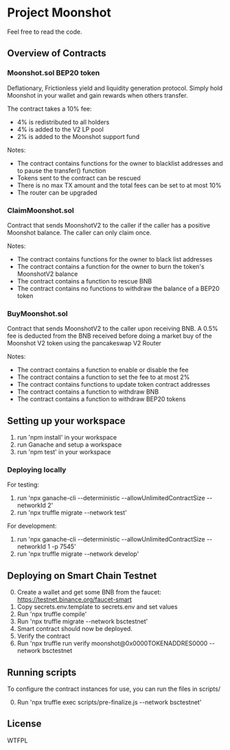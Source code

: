 # Project Moonshot

Feel free to read the code.

## Overview of Contracts 

### Moonshot.sol BEP20 token

Deflationary, Frictionless yield and liquidity generation protocol. Simply hold Moonshot in your wallet and gain rewards when others transfer.

The contract takes a 10% fee:
 - 4% is redistributed to all holders
 - 4% is added to the V2 LP pool
 - 2% is added to the Moonshot support fund

Notes:
- The contract contains functions for the owner to blacklist addresses and to pause the transfer() function
- Tokens sent to the contract can be rescued
- There is no max TX amount and the total fees can be set to at most 10%
- The router can be upgraded

### ClaimMoonshot.sol

Contract that sends MoonshotV2 to the caller if the caller has a positive Moonshot balance. The caller can only claim once.

Notes:
- The contract contains functions for the owner to black list addresses
- The contract contains a function for the owner to burn the token's MoonshotV2 balance 
- The contract contains a function to rescue BNB
- The contract contains no functions to withdraw the balance of a BEP20 token

### BuyMoonshot.sol

Contract that sends MoonshotV2 to the caller upon receiving BNB.
A 0.5% fee is deducted from the BNB received before doing a market buy of the Moonshot V2 token using the pancakeswap V2 Router

Notes:
- The contract contains a function to enable or disable the fee
- The contract contains a function to set the fee to at most 2%
- The contract contains functions to update token contract addresses
- The contract contains a function to withdraw BNB
- The contract contains a function to withdraw BEP20 tokens

## Setting up your workspace

1. run 'npm install' in your workspace
2. run Ganache and setup a workspace
3. run 'npm test' in your workspace

### Deploying locally

For testing:
1. run 'npx ganache-cli --deterministic --allowUnlimitedContractSize --networkId 2'
2. run 'npx truffle migrate --network test'

For development:
1. run 'npx ganache-cli --deterministic --allowUnlimitedContractSize --networkId 1 -p 7545'
2. run 'npx truffle migrate --network develop'

## Deploying on Smart Chain Testnet 

0. Create a wallet and get some BNB from the faucet: https://testnet.binance.org/faucet-smart
1. Copy secrets.env.template to secrets.env and set values
2. Run 'npx truffle compile'
3. Run 'npx truffle migrate --network bsctestnet'
4. Smart contract should now be deployed.
5. Verify the contract
6. Run 'npx truffle run verify moonshot@0x0000TOKENADDRES0000 --network bsctestnet

## Running scripts

To configure the contract instances for use, you can run the files in scripts/ 

0. Run 'npx truffle exec scripts/pre-finalize.js --network bsctestnet'



## License

WTFPL
